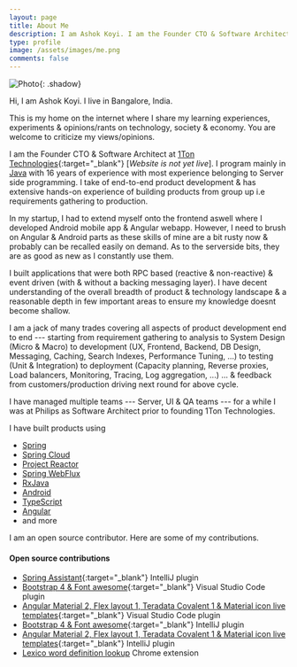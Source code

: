 ```yaml
---
layout: page
title: About Me
description: I am Ashok Koyi. I am the Founder CTO & Software Architect at 1Ton Technologies
type: profile
image: /assets/images/me.png
comments: false
---
```


![Photo]({{site.baseurl}}/assets/images/me.png){: .shadow}

Hi, I am Ashok Koyi. I live in Bangalore, India.

This is my home on the internet where I share my learning experiences, experiments & opinions/rants on technology, society & economy. You are welcome to criticize my views/opinions.

I am the Founder CTO & Software Architect at [1Ton Technologies](https://1ton.in){:target="\_blank"} [*Website is not yet live*]. I program mainly in [Java](https://en.wikipedia.org/wiki/Java_(software_platform)) with 16 years of experience with most experience belonging to Server side programming. I take of end-to-end product development & has extensive hands-on experience of building products from group up i.e requirements gathering to production.

In my startup, I had to extend myself onto the frontend aswell where I developed Android mobile app & Angular webapp. However, I need to brush on Angular & Android parts as these skills of mine are a bit rusty now & probably can be recalled easily on demand. As to the serverside bits, they are as good as new as I constantly use them.

I built applications that were both RPC based (reactive & non-reactive) & event driven (with & without a backing messaging layer). I have decent understanding of the overall breadth of product & technology landscape & a reasonable depth in few important areas to ensure my knowledge doesnt become shallow.

I am a jack of many trades covering all aspects of product development end to end --- starting from requirement gathering to analysis to System Design (Micro & Macro) to development (UX, Frontend, Backend, DB Design, Messaging, Caching, Search Indexes, Performance Tuning, ...) to testing (Unit & Integration) to deployment (Capacity planning, Reverse proxies, Load balancers, Monitoring, Tracing, Log aggregation, ...) ... & feedback from customers/production driving next round for above cycle.

I have managed multiple teams --- Server, UI & QA teams --- for a while I was at Philips as Software Architect prior to founding 1Ton Technologies.

I have built products using

- [Spring](https://spring.io)
- [Spring Cloud](https://projects.spring.io/spring-cloud/)
- [Project Reactor](https://projectreactor.io)
- [Spring WebFlux](https://docs.spring.io/spring-framework/docs/current/reference/html/web-reactive.html)
- [RxJava](https://github.com/ReactiveX/RxJava)
- [Android](https://www.android.com)
- [TypeScript](https://www.typescriptlang.org)
- [Angular](https://angular.io)
- and more

I am an open source contributor. Here are some of my contributions.

#### Open source contributions

- [Spring Assistant](https://plugins.jetbrains.com/plugin/10229-spring-assistant){:target="\_blank"} IntelliJ plugin
- [Bootstrap 4 & Font awesome](https://marketplace.visualstudio.com/items?itemName=thekalinga.bootstrap4-vscode){:target="\_blank"} Visual Studio Code plugin
- [Angular Material 2, Flex layout 1, Teradata Covalent 1 & Material icon live templates](https://marketplace.visualstudio.com/items?itemName=1tontech.angular-material){:target="\_blank"} Visual Studio Code plugin
- [Bootstrap 4 & Font awesome](https://plugins.jetbrains.com/plugin/9341-bootstrap-4--font-awesome){:target="\_blank"} IntelliJ plugin
- [Angular Material 2, Flex layout 1, Teradata Covalent 1 & Material icon live templates](https://plugins.jetbrains.com/plugin/9490-angular-material-2-flex-layout-1-teradata-covalent-1--material-icon-live-templates){:target="\_blank"} IntelliJ plugin
- [Lexico word definition lookup](https://chrome.google.com/webstore/detail/lexico-word-definition-lo/afhfgocoemlagldkalfgobmbkhljkemo) Chrome extension
